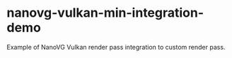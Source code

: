 # nanovg-vulkan-min-integration-demo
Example of NanoVG Vulkan render pass integration to custom render pass.
